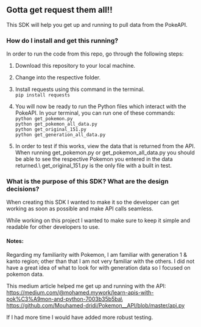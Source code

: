 ## Gotta get request them all!!

This SDK will help you get up and running to pull data from the PokeAPI. 

### How do I install and get this running? 

In order to run the code from this repo, go through the following steps:

1. Download this repository to your local machine.

2. Change into the respective folder.

3. Install requests using this command in the terminal.\
`pip install requests`

4. You will now be ready to run the Python files which interact with the PokeAPI. In your terminal, you can run one of these commands:\
`python get_pokemon.py`\
`python get_pokemon_all_data.py`\
`python get_original_151.py`\
`python get_generation_all_data.py`

5. In order to test if this works, view the data that is returned from the API. When running get_pokemon.py or get_pokemon_all_data.py you should be able to see the respective Pokemon you entered in the data returned.\ 
get_original_151.py is the only file with a built in test. 

### What is the purpose of this SDK? What are the design decisions?

When creating this SDK I wanted to make it so the developer can get working as soon as possible and make API calls seamless. 

While working on this project I wanted to make sure to keep it simple and readable for other developers to use. 

#### Notes:

Regarding my familiarity with Pokemon, I am familiar with generation 1 & kanto region; other than that I am not very familiar with the others. I did not have a great idea of what to look for with generation data so I focused on pokemon data. 

This medium article helped me get up and running with the API:\
https://medium.com/@mohamed.mywork/learn-apis-with-pok%C3%A9mon-and-python-7003b35b5ba\
https://github.com/Mouhamed-dridi/Pokemon__API/blob/master/api.py

If I had more time I would have added more robust testing.